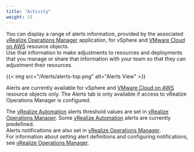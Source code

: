 ```yaml
---
title: "Activity"
weight: 15
---
```


You can display a range of alerts information, provided by the associated [vRealize Operations Manager](https://docs.vmware.com/en/vRealize-Operations-Manager/index.html) application, for vSphere and [VMware Cloud on AWS](https://www.vmware.com/products/vmc-on-aws.html) resource objects.<br> 
Use that information to make adjustments to resources and deployments that you manage or share that information with your team so that they can adjustment their resources. 

{{< img src="/Alerts/alerts-top.png" alt="Alerts View" >}}

Alerts are currently available for vSphere and [VMware Cloud on AWS](https://www.vmware.com/products/vmc-on-aws.html) resource objects only. The Alerts tab is only available if access to vRealize Operations Manager is configured.

The [vRealize Automation](https://www.vmware.com/products/vrealize-automation.html) alerts threshold values are set in [vRealize Operations Manager](https://docs.vmware.com/en/vRealize-Operations-Manager/index.html). 
Some [vRealize Automation](https://www.vmware.com/products/vrealize-automation.html) alerts are currently predefined.<br>
Alerts notifications are also set in [vRealize Operations Manager](https://docs.vmware.com/en/vRealize-Operations-Manager/index.html).<br>
For information about setting alert definitions and configuring notifications, see [vRealize Operations Manager](https://docs.vmware.com/en/vRealize-Operations-Manager/index.html).